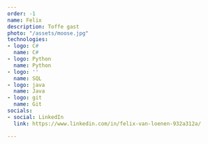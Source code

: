 ```yaml
---
order: -1
name: Felix
description: Toffe gast
photo: "/assets/moose.jpg"
technologies:
- logo: C#
  name: C#
- logo: Python
  name: Python
- logo: ''
  name: SQL
- logo: java
  name: Java
- logo: git
  name: Git
socials:
- social: LinkedIn
  link: https://www.linkedin.com/in/felix-van-loenen-932a312a/

---
```

